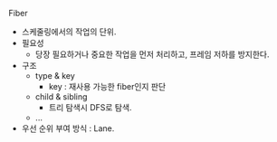 Fiber
  - 스케줄링에서의 작업의 단위.
  - 필요성
    - 당장 필요하거나 중요한 작업을 먼저 처리하고, 프레임 저하를 방지한다.
  - 구조
    - type & key
      - key : 재사용 가능한 fiber인지 판단
    - child & sibling
      - 트리 탐색시 DFS로 탐색.
    - ...
  - 우선 순위 부여 방식 : Lane.
